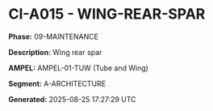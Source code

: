 # CI-A015 - WING-REAR-SPAR

**Phase:** 09-MAINTENANCE

**Description:** Wing rear spar

**AMPEL:** AMPEL-01-TUW (Tube and Wing)

**Segment:** A-ARCHITECTURE

**Generated:** 2025-08-25 17:27:29 UTC
